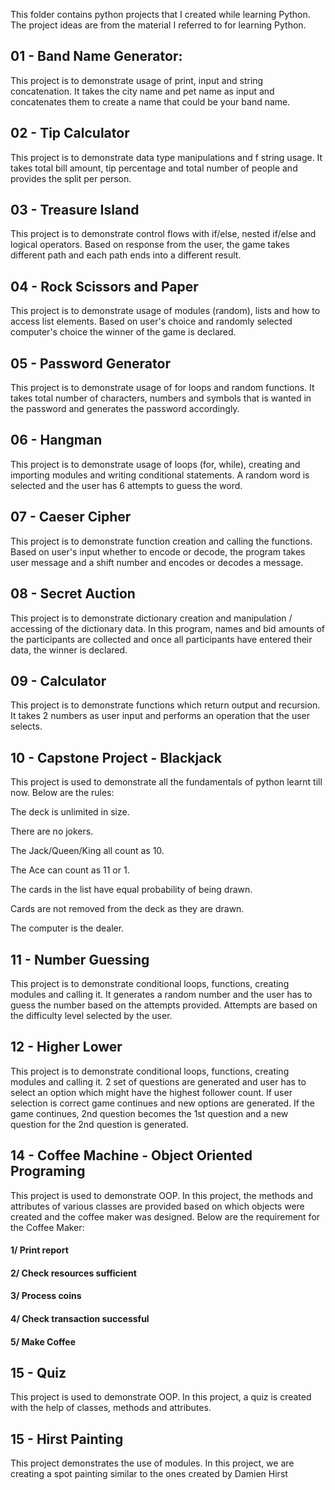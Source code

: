 This folder contains python projects that I created while learning Python.
The project ideas are from the material I referred to for learning Python.

## 01 - Band Name Generator:
This project is to demonstrate usage of print, input and string concatenation. It takes the city name and pet name as input and concatenates them to create a name that could be your band name.

## 02 - Tip Calculator
This project is to demonstrate data type manipulations and f string usage. It takes total bill amount, tip percentage and total number of people and provides the split per person.

## 03 - Treasure Island
This project is to demonstrate control flows with if/else, nested if/else and logical operators. Based on response from the user, the game takes different path and each path ends into a different result.

## 04 - Rock Scissors and Paper
This project is to demonstrate usage of modules (random), lists and how to access list elements. Based on user's choice and randomly selected computer's choice the winner of the game is declared.

## 05 - Password Generator
This project is to demonstrate usage of for loops and random functions. It takes total number of characters, numbers and symbols that is wanted in the password and generates the password accordingly.

## 06 - Hangman
This project is to demonstrate usage of loops (for, while), creating and importing modules and writing conditional statements. A random word is selected and the user has 6 attempts to guess the word.

## 07 - Caeser Cipher
This project is to demonstrate function creation and calling the functions. Based on user's input whether to encode or decode, the program takes user message and a shift number and encodes or decodes a message.

## 08 - Secret Auction
This project is to demonstrate dictionary creation and manipulation / accessing of the dictionary data. 
In this program, names and bid amounts of the participants are collected and once all participants have entered their data, the winner is declared.

## 09 - Calculator
This project is to demonstrate functions which return output and recursion. It takes 2 numbers as user input and performs an operation that the user selects.

## 10 - Capstone Project - Blackjack
This project is used to demonstrate all the fundamentals of python learnt till now. Below are the rules:

The deck is unlimited in size.

There are no jokers.

The Jack/Queen/King all count as 10.

The Ace can count as 11 or 1.

The cards in the list have equal probability of being drawn.

Cards are not removed from the deck as they are drawn.

The computer is the dealer.

## 11 - Number Guessing
This project is to demonstrate conditional loops, functions, creating modules and calling it. It generates a random number and the user has to guess the number based on the attempts provided. Attempts are based on the difficulty level selected by the user.

## 12 - Higher Lower
This project is to demonstrate conditional loops, functions, creating modules and calling it. 2 set of questions are generated and user has to select an option which might have the highest follower count. If user selection is correct game continues and new options are generated. If the game continues, 2nd question becomes the 1st question and a new question for the 2nd question is generated.

## 14 - Coffee Machine - Object Oriented Programing
This project is used to demonstrate OOP. In this project, the methods and attributes of various classes are provided based on which objects were created and the coffee maker was designed. Below are the requirement for the Coffee Maker:
#### 1/ Print report
#### 2/ Check resources sufficient
#### 3/ Process coins
#### 4/ Check transaction successful
#### 5/ Make Coffee

## 15 - Quiz
This project is used to demonstrate OOP. In this project, a quiz is created with the help of classes, methods and attributes.

## 15 - Hirst Painting
This project demonstrates the use of modules. In this project, we are creating a spot painting similar to the ones created by Damien Hirst